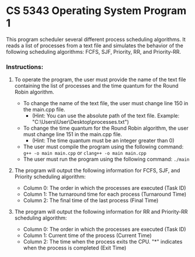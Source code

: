 # CS 5343 Operating System Program 1

This program scheduler several different process scheduling algorithms. It reads a list of processes from a text file and simulates the behavior of the following scheduling algorithms: FCFS, SJF, Priority, RR, and Priority-RR.

### Instructions:

1. To operate the program, the user must provide the name of the text file containing the list of processes and the time quantum for the Round Robin algorithm.
    - To change the name of the text file, the user must change line 150 in the main.cpp file.
        - (Hint: You can use the absolute path of the text file. Example: "C:\Users\User\Desktop\processes.txt")
    - To change the time quantum for the Round Robin algorithm, the user must change line 151 in the main.cpp file.
        - (Hint: The time quantum must be an integer greater than 0)
    - The user must compile the program using the following command: `g++ -o main main.cpp` or `clang++ -o main main.cpp`
    - The user must run the program using the following command: `./main`

2. The program will output the following information for FCFS, SJF, and Priority scheduling algorithm:
    - Column 0: The order in which the processes are executed (Task ID)
    - Column 1: The turnaround time for each process (Turnaround Time)
    - Column 2: The final time of the last process (Final Time)

3. The program will output the following information for RR and Priority-RR scheduling algorithm:
    - Column 0: The order in which the processes are executed (Task ID)
    - Column 1: Current time of the process (Current Time)
    - Column 2: The time when the process exits the CPU. "*" indicates when the process is completed (Exit Time)
